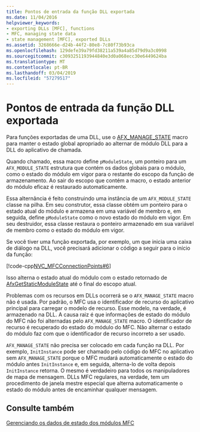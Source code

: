 ```yaml
---
title: Pontos de entrada da função DLL exportada
ms.date: 11/04/2016
helpviewer_keywords:
- exporting DLLs [MFC], functions
- MFC, managing state data
- state management [MFC], exported DLLs
ms.assetid: 3268666e-d24b-44f2-80e8-7c80f73b93ca
ms.openlocfilehash: 129defe39a79fd38211a539a4a85d79d9a3c0998
ms.sourcegitcommit: c3093251193944840e3d0a068ecc30e6449624ba
ms.translationtype: MT
ms.contentlocale: pt-BR
ms.lasthandoff: 03/04/2019
ms.locfileid: "57279517"
---
```

# <a name="exported-dll-function-entry-points"></a>Pontos de entrada da função DLL exportada

Para funções exportadas de uma DLL, use o [AFX_MANAGE_STATE](reference/extension-dll-macros.md#afx_manage_state) macro para manter o estado global apropriado ao alternar de módulo DLL para a DLL do aplicativo de chamada.

Quando chamado, essa macro define `pModuleState`, um ponteiro para um `AFX_MODULE_STATE` estrutura que contém os dados globais para o módulo, como o estado do módulo em vigor para o restante do escopo da função de armazenamento. Ao sair do escopo que contém a macro, o estado anterior do módulo eficaz é restaurado automaticamente.

Essa alternância é feito construindo uma instância de um `AFX_MODULE_STATE` classe na pilha. Em seu construtor, essa classe obtém um ponteiro para o estado atual do módulo e armazena em uma variável de membro e, em seguida, define `pModuleState` como o novo estado do módulo em vigor. Em seu destruidor, essa classe restaura o ponteiro armazenado em sua variável de membro como o estado do módulo em vigor.

Se você tiver uma função exportada, por exemplo, um que inicia uma caixa de diálogo na DLL, você precisará adicionar o código a seguir para o início da função:

[!code-cpp[NVC_MFCConnectionPoints#6](../mfc/codesnippet/cpp/exported-dll-function-entry-points_1.cpp)]

Isso alterna o estado atual do módulo com o estado retornado de [AfxGetStaticModuleState](reference/extension-dll-macros.md#afxgetstaticmodulestate) até o final do escopo atual.

Problemas com os recursos em DLLs ocorrerá se o `AFX_MANAGE_STATE` macro não é usada. Por padrão, o MFC usa o identificador de recurso do aplicativo principal para carregar o modelo de recurso. Esse modelo, na verdade, é armazenado na DLL. A causa raiz é que informações de estado do módulo do MFC não foi alternadas pelo `AFX_MANAGE_STATE` macro. O identificador de recurso é recuperado do estado do módulo do MFC. Não alternar o estado do módulo faz com que o identificador de recurso incorreto a ser usado.

`AFX_MANAGE_STATE` não precisa ser colocado em cada função na DLL. Por exemplo, `InitInstance` pode ser chamado pelo código do MFC no aplicativo sem `AFX_MANAGE_STATE` porque o MFC mudará automaticamente o estado do módulo antes `InitInstance` e, em seguida, alterna-lo de volta depois `InitInstance` retorna. O mesmo é verdadeiro para todos os manipuladores de mapa de mensagem. DLLs MFC regulares, na verdade, tem um procedimento de janela mestre especial que alterna automaticamente o estado do módulo antes de encaminhar qualquer mensagem.

## <a name="see-also"></a>Consulte também

[Gerenciando os dados de estado dos módulos MFC](../mfc/managing-the-state-data-of-mfc-modules.md)
